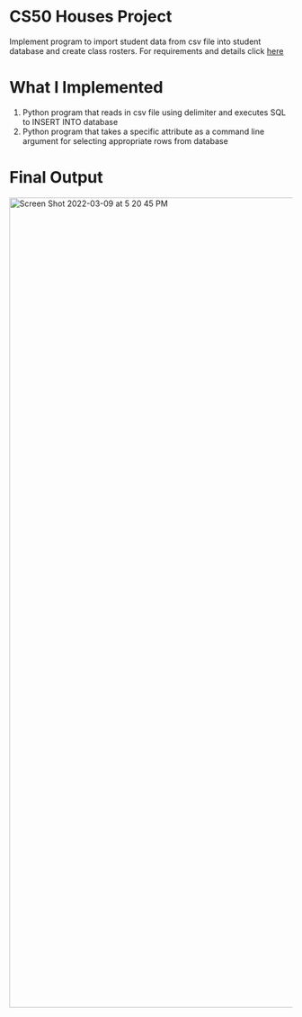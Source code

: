 # CS50 Houses Project
Implement program to import student data from csv file into student database and create class rosters. For requirements and details click [here](https://cs50.harvard.edu/x/2020/psets/7/houses/)

# What I Implemented
1. Python program that reads in csv file using delimiter and executes SQL to INSERT INTO database
2. Python program that takes a specific attribute as a command line argument for selecting appropriate rows from database

# Final Output
<img width="1440" alt="Screen Shot 2022-03-09 at 5 20 45 PM" src="https://user-images.githubusercontent.com/68452096/157547915-cc729a9f-f1ad-486a-92e8-ebc1b13f6108.png">

